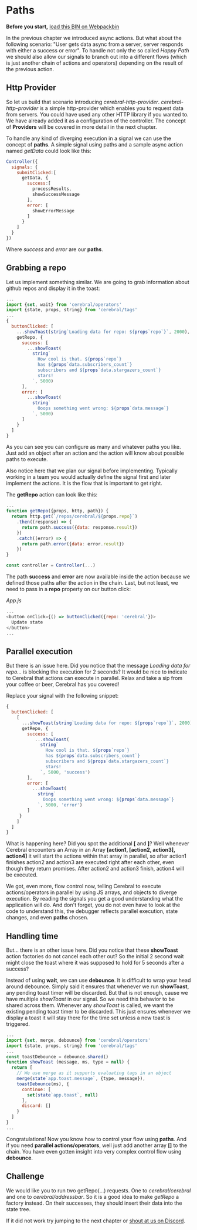 # Paths

**Before you start,** [load this BIN on Webpackbin](https://webpackbin-prod.firebaseapp.com/#/bins/-KdBUBNJyrfqL3c6VHkr)

In the previous chapter we introduced async actions. But what about the following scenario: "User gets data async from a server, server responds with either a success or error". To handle not only the so called *Happy Path* we should also allow our signals to branch out into a different flows (which is just another chain of actions and operators) depending on the result of the previous action.

## Http Provider
So let us build that scenario introducing *cerebral-http-provider*. *cerebral-http-provider* is a simple http-provider which enables you to request data from servers. You could have used any other HTTP library if you wanted to. We have already added it as a configuration of the controller. The concept of **Providers** will be covered in more detail in the next chapter.

To handle any kind of diverging execution in a signal we can use the concept of **paths**. A simple signal using paths and a sample async action named *getData* could look like this:

```js
Controller({
  signals: {
    submitClicked:[
      getData, {
        success:[
          processResults,
          showSuccessMessage
        ],
        error: [
          showErrorMessage
        ]
      }
    ]
  }
})
```

Where *success* and *error* are our **paths**.

## Grabbing a repo
Let us implement something similar. We are going to grab information about github repos and display it in the toast:

```js
...
import {set, wait} from 'cerebral/operators'
import {state, props, string} from 'cerebral/tags'
...
{
  buttonClicked: [
    ...showToast(string`Loading data for repo: ${props`repo`}`, 2000),
    getRepo, {
      success: [
        ...showToast(
          string`
            How cool is that. ${props`repo`}
            has ${props`data.subscribers_count`}
            subscribers and ${props`data.stargazers_count`}
            stars!
          `, 5000)
      ],
      error: [
        ...showToast(
          string`
            Ooops something went wrong: ${props`data.message`}
          `, 5000)
      ]
    }
  ]
}
```

As you can see you can configure as many and whatever paths you like. Just add an object after an action and the action will know about possible paths to execute.

Also notice here that we plan our signal before implementing. Typically working in a team you would actually define the signal first and later implement the actions. It is the flow that is important to get right.

The **getRepo** action can look like this:

```js
...
function getRepo({props, http, path}) {
  return http.get(`/repos/cerebral/${props.repo}`)
    .then((response) => {
      return path.success({data: response.result})
    })
    .catch((error) => {
      return path.error({data: error.result})
    })
}

const controller = Controller(...)
```

The path **success** and **error** are now available inside the action because we defined those paths after the action in the chain. Last, but not least, we need to pass in a **repo** property on our button click:

*App.js*
```js
...
<button onClick={() => buttonClicked({repo: 'cerebral'})>
  Update state
</button>
...
```

## Parallel execution
But there is an issue here. Did you notice that the message *Loading data for repo...* is blocking the execution for 2 seconds? It would be nice to indicate to Cerebral that actions can execute in parallel. Relax and take a sip from your coffee or beer, Cerebral has you covered!

Replace your signal with the following snippet:

```js
{
  buttonClicked: [
    [
      ...showToast(string`Loading data for repo: ${props`repo`}`, 2000),
      getRepo, {
        success: [
           ...showToast(
             string`
               How cool is that. ${props`repo`}
               has ${props`data.subscribers_count`}
               subscribers and ${props`data.stargazers_count`}
               stars!
             `, 5000, 'success')
        ],
        error: [
          ...showToast(
            string`
              Ooops something went wrong: ${props`data.message`}
            `, 5000, 'error')
        ]
     }
    ]
  ]
}
```

What is happening here? Did you spot the additional **[** and **]**? Well whenever Cerebral encounters an Array in an Array  **[action1, [action2, action3], action4]** it will start the actions within that array in parallel, so after action1 finishes action2 and action3 are executed right after each other, even though they return promises. After action2 and action3 finish, action4 will be executed.

We got, even more, flow control now, telling Cerebral to execute actions/operators in parallel by using JS arrays, and objects to diverge execution. By reading the signals you get a good understanding what the application will do. And don't forget, you do not even have to look at the code to understand this, the debugger reflects parallel execution, state changes, and even **paths** chosen.

## Handling time
But... there is an other issue here. Did you notice that these **showToast** action factories do not cancel each other out? So the initial 2 second wait might close the toast where it was supposed to hold for 5 seconds after a success?

Instead of using **wait**, we can use **debounce**. It is difficult to wrap your head around debounce. Simply said it ensures that whenever we run **showToast**, any pending toast timer will be discarded. But that is not enough, cause we have multiple *showToast* in our signal. So we need this behavior to be shared across them. Whenever any *showToast* is called, we want the existing pending toast timer to be discarded. This just ensures whenever we display a toast it will stay there for the time set unless a new toast is triggered.

```js
...
import {set, merge, debounce} from 'cerebral/operators'
import {state, props, string} from 'cerebral/tags'
...
const toastDebounce = debounce.shared()
function showToast (message, ms, type = null) {
  return [
    // We use merge as it supports evaluating tags in an object
    merge(state`app.toast.message`, {type, message}),
    toastDebounce(ms), {
      continue: [
        set(state`app.toast`, null)
      ],
      discard: []
    }
  ]
}
...
```

Congratulations! Now you know how to control your flow using **paths**. And if you need **parallel actions/operators**, well just add another array **[]** to the chain. You have even gotten insight into very complex control flow using **debounce**.

## Challenge

We would like you to run two getRepo(...) requests. One to *cerebral/cerebral* and one to *cerebral/addressbar*. So it is a good idea to make *getRepo* a factory instead. On their successes, they should insert their data into the state tree.

If it did not work try jumping to the next chapter or [shout at us on Discord](https://discord.gg/0kIweV4bd2bwwsvH).
